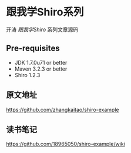 跟我学Shiro系列
==============

开涛 *跟我学Shiro* 系列文章源码

## Pre-requisites

- JDK 1.7.0u71 or better
- Maven 3.2.3 or better
- Shiro 1.2.3

## 原文地址
https://github.com/zhangkaitao/shiro-example

## 读书笔记
https://github.com/18965050/shiro-example/wiki
